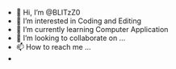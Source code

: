 - 👋 Hi, I’m @BLITzZ0
- 👀 I’m interested in Coding and Editing
- 🌱 I’m currently learning Computer Application
- 💞️ I’m looking to collaborate on ...
- 📫 How to reach me ...
- 

<!---
BLITzZ0/BLITzZ0 is a ✨ special ✨ repository because its `README.md` (this file) appears on your GitHub profile.
You can click the Preview link to take a look at your changes.
--->
